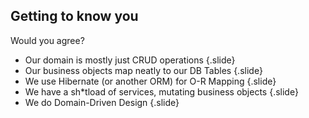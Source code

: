 ## Getting to know you

Would you agree?

- Our domain is mostly just CRUD operations
{.slide}
- Our business objects map neatly to our DB Tables
{.slide}
- We use Hibernate (or another ORM) for O-R Mapping
{.slide}
- We have a sh*tload of services, mutating business objects
{.slide}
- We do Domain-Driven Design
{.slide}